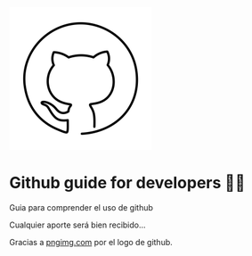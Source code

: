 ![Githublogo](https://raw.githubusercontent.com/rudmer-io/github-guide-for-developers/master/github_PNG48.png)

# Github guide for developers 🐱‍🏍
Guia para comprender el uso de github

Cualquier aporte será bien recibido...

Gracias a [pngimg.com](http://pngimg.com/) por el logo de github.
